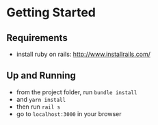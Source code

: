 # Getting Started

## Requirements
* install ruby on rails: http://www.installrails.com/

## Up and Running
* from the project folder, run `bundle install`
* and `yarn install`
* then run `rail s`
* go to `localhost:3000` in your browser
